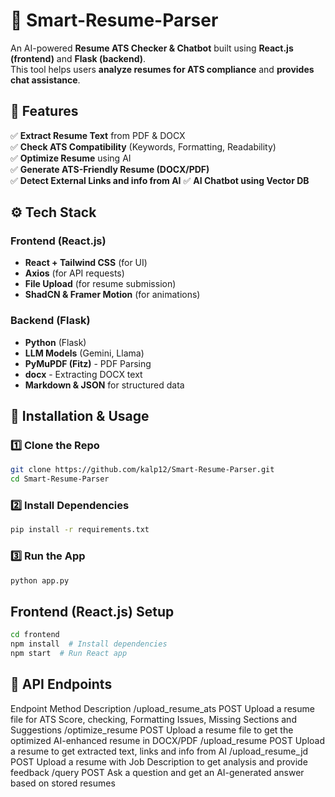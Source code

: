 # 🚀 Smart-Resume-Parser

An AI-powered **Resume ATS Checker & Chatbot** built using **React.js (frontend)** and **Flask (backend)**.  
This tool helps users **analyze resumes for ATS compliance** and **provides chat assistance**.

## 📝 Features
✅ **Extract Resume Text** from PDF & DOCX  
✅ **Check ATS Compatibility** (Keywords, Formatting, Readability)  
✅ **Optimize Resume** using AI  
✅ **Generate ATS-Friendly Resume (DOCX/PDF)**  
✅ **Detect External Links and info from AI**
✅ **AI Chatbot using Vector DB**  

## ⚙️ Tech Stack
### **Frontend (React.js)**
- **React + Tailwind CSS** (for UI)  
- **Axios** (for API requests)  
- **File Upload** (for resume submission)  
- **ShadCN & Framer Motion** (for animations)
  
### **Backend (Flask)**
- **Python** (Flask)
- **LLM Models** (Gemini, Llama)
- **PyMuPDF (Fitz)** - PDF Parsing
- **docx** - Extracting DOCX text
- **Markdown & JSON** for structured data

## 🚀 Installation & Usage
### 1️⃣ Clone the Repo  
```bash
git clone https://github.com/kalp12/Smart-Resume-Parser.git
cd Smart-Resume-Parser
```

### 2️⃣ Install Dependencies
```bash
pip install -r requirements.txt
```
### 3️⃣ Run the App
```bash
python app.py
```

## Frontend (React.js) Setup
```bash
cd frontend
npm install  # Install dependencies
npm start  # Run React app
```

## 📂 API Endpoints
Endpoint	Method	Description
/upload_resume_ats	POST	Upload a resume file for ATS Score, checking, Formatting Issues, Missing Sections and Suggestions
/optimize_resume	POST	Upload a resume file to get the optimized AI-enhanced resume in DOCX/PDF
​/upload_resume POST Upload a resume to get extracted text, links and info from AI
​/upload_resume_jd POST Upload a resume with Job Description to get analysis and provide feedback 
​/query POST Ask a question and get an AI-generated answer based on stored resumes
